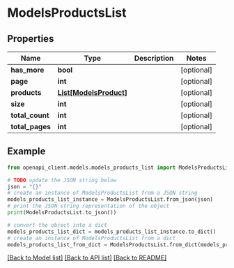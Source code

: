 # ModelsProductsList


## Properties

Name | Type | Description | Notes
------------ | ------------- | ------------- | -------------
**has_more** | **bool** |  | [optional] 
**page** | **int** |  | [optional] 
**products** | [**List[ModelsProduct]**](ModelsProduct.md) |  | [optional] 
**size** | **int** |  | [optional] 
**total_count** | **int** |  | [optional] 
**total_pages** | **int** |  | [optional] 

## Example

```python
from openapi_client.models.models_products_list import ModelsProductsList

# TODO update the JSON string below
json = "{}"
# create an instance of ModelsProductsList from a JSON string
models_products_list_instance = ModelsProductsList.from_json(json)
# print the JSON string representation of the object
print(ModelsProductsList.to_json())

# convert the object into a dict
models_products_list_dict = models_products_list_instance.to_dict()
# create an instance of ModelsProductsList from a dict
models_products_list_from_dict = ModelsProductsList.from_dict(models_products_list_dict)
```
[[Back to Model list]](../README.md#documentation-for-models) [[Back to API list]](../README.md#documentation-for-api-endpoints) [[Back to README]](../README.md)


